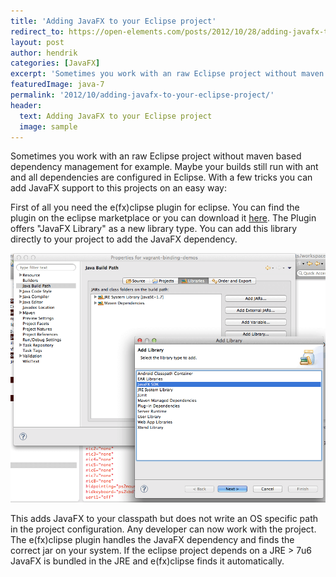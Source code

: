 ```yaml
---
title: 'Adding JavaFX to your Eclipse project'
redirect_to: https://open-elements.com/posts/2012/10/28/adding-javafx-to-your-eclipse-project/
layout: post
author: hendrik
categories: [JavaFX]
excerpt: 'Sometimes you work with an raw Eclipse project without maven based dependency management for example. Maybe your builds still run with ant and all dependencies are configured in Eclipse. With a few tricks you can add JavaFX support to this projects on an easy way.'
featuredImage: java-7
permalink: '2012/10/adding-javafx-to-your-eclipse-project/'
header:
  text: Adding JavaFX to your Eclipse project
  image: sample
---
```

Sometimes you work with an raw Eclipse project without maven based dependency management for example. Maybe your builds still run with ant and all dependencies are configured in Eclipse. With a few tricks you can add JavaFX support to this projects on an easy way:

First of all you need the e(fx)clipse plugin for eclipse. You can find the plugin on the eclipse marketplace or you can download it [here](http://efxclipse.org). The Plugin offers "JavaFX Library" as a new library type. You can add this library directly to your project to add the JavaFX dependency.

![javafx-lib](/assets/posts/guigarage-legacy/javafx-lib.png)

This adds JavaFX to your classpath but does not write an OS specific path in the project configuration. Any developer can now work with the project. The e(fx)clipse plugin handles the JavaFX dependency and finds the correct jar on your system. If the eclipse project depends on a JRE > 7u6 JavaFX is bundled in the JRE and e(fx)clipse finds it automatically.
